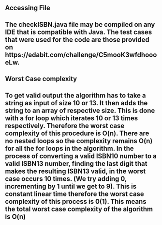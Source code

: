 <h2> Accessing File <h2>
The checkISBN.java file may be compiled on any IDE that is compatible with Java.
The test cases that were used for the code are those provided on 
https://edabit.com/challenge/C5mooK3wfdhoooeLw.

<h2>Worst Case complexity<h2>
To get valid output the algorithm has to take a string as input of size 10 or 13.
It then adds the string to an array of respective size. This is done with a for loop
which iterates 10 or 13 times respectively. Therefore the worst case complexity of
this procedure is O(n). There are no nested loops so the complexity remains O(n) for 
all the for loops in the algorithm.
In the process of converting a valid ISBN10 number to a valid ISBN13 number, finding
the last digit that makes the resulting ISBN13 valid, in the worst case occurs 10 times.
(We try adding 0, incrementing by 1 until we get to 9).
This is constant linear time therefore the worst case complexity of this process is 0(1).
This means the total worst case complexity of the algorithm is O(n)
